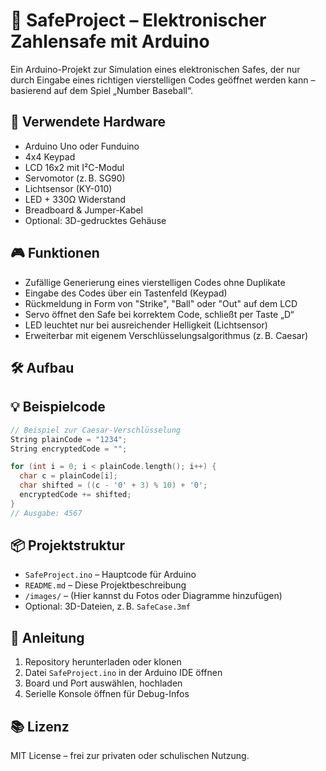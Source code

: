 # 🔐 SafeProject – Elektronischer Zahlensafe mit Arduino

Ein Arduino-Projekt zur Simulation eines elektronischen Safes, der nur durch Eingabe eines richtigen vierstelligen Codes geöffnet werden kann – basierend auf dem Spiel „Number Baseball“.

## 🔧 Verwendete Hardware

- Arduino Uno oder Funduino
- 4x4 Keypad
- LCD 16x2 mit I²C-Modul
- Servomotor (z. B. SG90)
- Lichtsensor (KY-010)
- LED + 330Ω Widerstand
- Breadboard & Jumper-Kabel
- Optional: 3D-gedrucktes Gehäuse

## 🎮 Funktionen

- Zufällige Generierung eines vierstelligen Codes ohne Duplikate
- Eingabe des Codes über ein Tastenfeld (Keypad)
- Rückmeldung in Form von "Strike", "Ball" oder "Out" auf dem LCD
- Servo öffnet den Safe bei korrektem Code, schließt per Taste „D“
- LED leuchtet nur bei ausreichender Helligkeit (Lichtsensor)
- Erweiterbar mit eigenem Verschlüsselungsalgorithmus (z. B. Caesar)

## 🛠 Aufbau



## 💡 Beispielcode

```cpp
// Beispiel zur Caesar-Verschlüsselung
String plainCode = "1234";
String encryptedCode = "";

for (int i = 0; i < plainCode.length(); i++) {
  char c = plainCode[i];
  char shifted = ((c - '0' + 3) % 10) + '0';
  encryptedCode += shifted;
}
// Ausgabe: 4567
```

## 📦 Projektstruktur

- `SafeProject.ino` – Hauptcode für Arduino
- `README.md` – Diese Projektbeschreibung
- `/images/` – (Hier kannst du Fotos oder Diagramme hinzufügen)
- Optional: 3D-Dateien, z. B. `SafeCase.3mf`

## 🚀 Anleitung

1. Repository herunterladen oder klonen
2. Datei `SafeProject.ino` in der Arduino IDE öffnen
3. Board und Port auswählen, hochladen
4. Serielle Konsole öffnen für Debug-Infos

## 📚 Lizenz

MIT License – frei zur privaten oder schulischen Nutzung.
